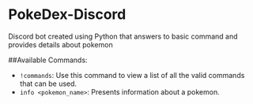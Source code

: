 # PokeDex-Discord
Discord bot created using Python that answers to basic command and provides details about pokemon

##Available Commands:

- `!commands`: Use this command to view a list of all the valid commands that can be used.
- `info <pokemon_name>`: Presents information about a pokemon.